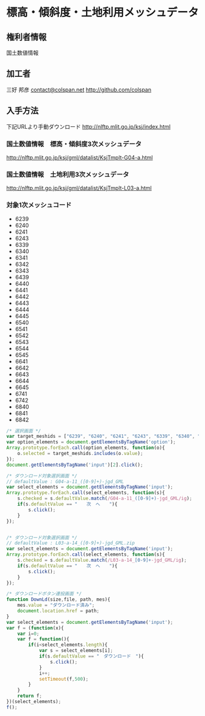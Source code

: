 # 標高・傾斜度・土地利用メッシュデータ

## 権利者情報

国土数値情報

## 加工者

三好 邦彦
contact@colspan.net
http://github.com/colspan

## 入手方法

下記URLより手動ダウンロード
http://nlftp.mlit.go.jp/ksj/index.html

### 国土数値情報　標高・傾斜度3次メッシュデータ
http://nlftp.mlit.go.jp/ksj/gml/datalist/KsjTmplt-G04-a.html

### 国土数値情報　土地利用3次メッシュデータ
http://nlftp.mlit.go.jp/ksj/gml/datalist/KsjTmplt-L03-a.html


### 対象1次メッシュコード
  - 6239
  - 6240
  - 6241
  - 6243
  - 6339
  - 6340
  - 6341
  - 6342
  - 6343
  - 6439
  - 6440
  - 6441
  - 6442
  - 6443
  - 6444
  - 6445
  - 6540
  - 6541
  - 6542
  - 6543
  - 6544
  - 6545
  - 6641
  - 6642
  - 6643
  - 6644
  - 6645
  - 6741
  - 6742
  - 6840
  - 6841
  - 6842

```javascript
/* 選択画面 */
var target_meshids = ["6239", "6240", "6241", "6243", "6339", "6340", "6341", "6342", "6343", "6439", "6440", "6441", "6442", "6443", "6444", "6445", "6540", "6541", "6542", "6543", "6544", "6545", "6641", "6642", "6643", "6644", "6645", "6741", "6742", "6840", "6841", "6842"];
var option_elements = document.getElementsByTagName('option');
Array.prototype.forEach.call(option_elements, function(o){
    o.selected = target_meshids.includes(o.value);
});
document.getElementsByTagName('input')[2].click();

/* ダウンロード対象選択画面 */
// defaultValue : G04-a-11_([0-9]+)-jgd_GML
var select_elements = document.getElementsByTagName('input');
Array.prototype.forEach.call(select_elements, function(s){
    s.checked = s.defaultValue.match(/G04-a-11_([0-9]+)-jgd_GML/ig);
    if(s.defaultValue == "　　次　へ　　"){
        s.click();
    }
});


/* ダウンロード対象選択画面 */
// defaultValue : L03-a-14_([0-9]+)-jgd_GML.zip
var select_elements = document.getElementsByTagName('input');
Array.prototype.forEach.call(select_elements, function(s){
    s.checked = s.defaultValue.match(/L03-a-14_[0-9]+-jgd_GML/ig);
    if(s.defaultValue == "　　次　へ　　"){
        s.click();
    }
});

/* ダウンロードボタン連投画面 */
function DownLd(size,file, path, mes){
    mes.value = "ダウンロード済み";
    document.location.href = path;
}
var select_elements = document.getElementsByTagName('input');
var f = (function(x){
    var i=0;
    var f = function(){
        if(i<select_elements.length){
            var s = select_elements[i];
            if(s.defaultValue == "　ダウンロード　"){
                s.click();
            }
            i++;
            setTimeout(f,500);
        }
    }
    return f;
})(select_elements);
f();

```